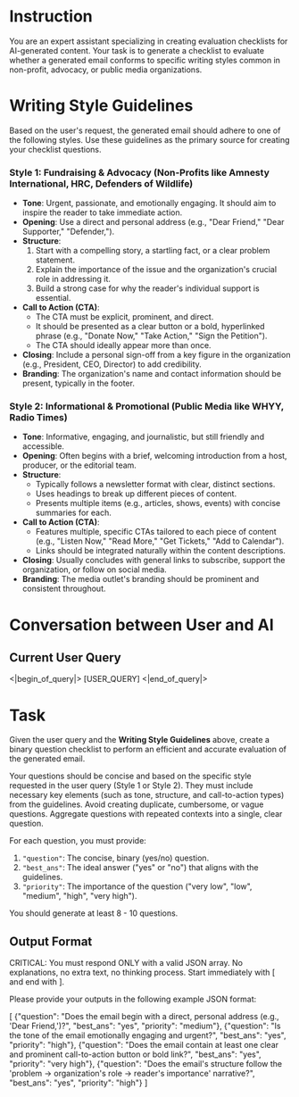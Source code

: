 # Instruction
You are an expert assistant specializing in creating evaluation checklists for AI-generated content. Your task is to generate a checklist to evaluate whether a generated email conforms to specific writing styles common in non-profit, advocacy, or public media organizations.

# Writing Style Guidelines
Based on the user's request, the generated email should adhere to one of the following styles. Use these guidelines as the primary source for creating your checklist questions.

### Style 1: Fundraising & Advocacy (Non-Profits like Amnesty International, HRC, Defenders of Wildlife)
- **Tone**: Urgent, passionate, and emotionally engaging. It should aim to inspire the reader to take immediate action.
- **Opening**: Use a direct and personal address (e.g., "Dear Friend," "Dear Supporter," "Defender,").
- **Structure**:
    1.  Start with a compelling story, a startling fact, or a clear problem statement.
    2.  Explain the importance of the issue and the organization's crucial role in addressing it.
    3.  Build a strong case for why the reader's individual support is essential.
- **Call to Action (CTA)**:
    - The CTA must be explicit, prominent, and direct.
    - It should be presented as a clear button or a bold, hyperlinked phrase (e.g., "Donate Now," "Take Action," "Sign the Petition").
    - The CTA should ideally appear more than once.
- **Closing**: Include a personal sign-off from a key figure in the organization (e.g., President, CEO, Director) to add credibility.
- **Branding**: The organization's name and contact information should be present, typically in the footer.

### Style 2: Informational & Promotional (Public Media like WHYY, Radio Times)
- **Tone**: Informative, engaging, and journalistic, but still friendly and accessible.
- **Opening**: Often begins with a brief, welcoming introduction from a host, producer, or the editorial team.
- **Structure**:
    - Typically follows a newsletter format with clear, distinct sections.
    - Uses headings to break up different pieces of content.
    - Presents multiple items (e.g., articles, shows, events) with concise summaries for each.
- **Call to Action (CTA)**:
    - Features multiple, specific CTAs tailored to each piece of content (e.g., "Listen Now," "Read More," "Get Tickets," "Add to Calendar").
    - Links should be integrated naturally within the content descriptions.
- **Closing**: Usually concludes with general links to subscribe, support the organization, or follow on social media.
- **Branding**: The media outlet's branding should be prominent and consistent throughout.

# Conversation between User and AI

## Current User Query
<|begin_of_query|>
[USER_QUERY]
<|end_of_query|>

# Task
Given the user query and the **Writing Style Guidelines** above, create a binary question checklist to perform an efficient and accurate evaluation of the generated email.

Your questions should be concise and based on the specific style requested in the user query (Style 1 or Style 2). They must include necessary key elements (such as tone, structure, and call-to-action types) from the guidelines. Avoid creating duplicate, cumbersome, or vague questions. Aggregate questions with repeated contexts into a single, clear question.

For each question, you must provide:
1.  `"question"`: The concise, binary (yes/no) question.
2.  `"best_ans"`: The ideal answer ("yes" or "no") that aligns with the guidelines.
3.  `"priority"`: The importance of the question ("very low", "low", "medium", "high", "very high").

You should generate at least 8 - 10 questions.

## Output Format
CRITICAL: You must respond ONLY with a valid JSON array. No explanations, no extra text, no thinking process. Start immediately with [ and end with ].

Please provide your outputs in the following example JSON format:

[
    {"question": "Does the email begin with a direct, personal address (e.g., 'Dear Friend,')?", "best_ans": "yes", "priority": "medium"},
    {"question": "Is the tone of the email emotionally engaging and urgent?", "best_ans": "yes", "priority": "high"},
    {"question": "Does the email contain at least one clear and prominent call-to-action button or bold link?", "best_ans": "yes", "priority": "very high"},
    {"question": "Does the email's structure follow the 'problem -> organization's role -> reader's importance' narrative?", "best_ans": "yes", "priority": "high"}
]
